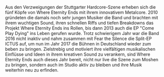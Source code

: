 Aus den Verzweigungen der Stuttgarter Hardcore-Szene erheben
sich die fünf Köpfe von Where Eternity Ends mit ihrem
innovativem Metalcore. 2010 gründeten die damals noch sehr
jungen Musiker die Band und brachten mit ihrem wuchtigen Sound,
ihren schnellen Riffs und tiefen Breakdowns das Projekt Where
Eternity Ends ins Rollen, bis dann 2013 auch die EP "Come
Play Dying" ins Leben gerufen wurde.  Trotz schwierigem
Jahr war die Band 2016 nicht inaktiv und nahm zusammen mit
Fear the Silence die Split-EP ICTUS auf, um nun im Jahr 2017
die Bühnen in Deutschland wieder zum beben zu bringen.
Zielstrebig und motiviert ihre vielfältigen musikalischen
Einflüsse und Ideen in ihrem kreativen Sound zu verankern,
sind Where Eternity Ends auch dieses Jahr bereit, nicht nur
live die Szene zum Moshen zu bringen, sondern auch im Studio
aktiv zu bleiben und ihre Musik weiterhin neu zu erfinden.
